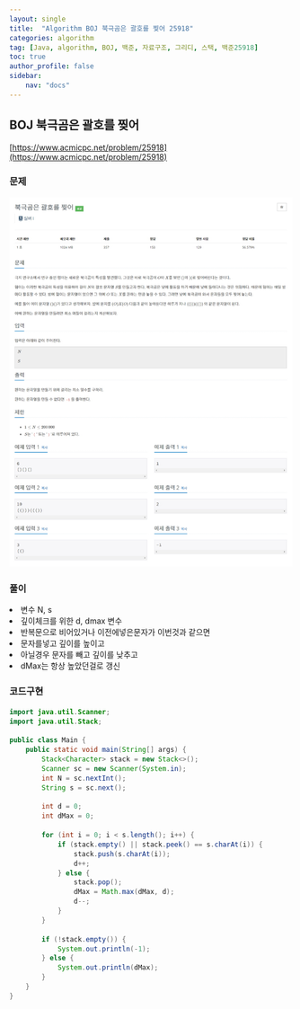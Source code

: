 ```yaml
---
layout: single
title:  "Algorithm BOJ 북극곰은 괄호를 찢어 25918"
categories: algorithm
tag: [Java, algorithm, BOJ, 백준, 자료구조, 그리디, 스택, 백준25918]
toc: true
author_profile: false
sidebar:
    nav: "docs"
---
```

## BOJ 북극곰은 괄호를 찢어
[https://www.acmicpc.net/problem/25918](https://www.acmicpc.net/problem/25918)

### 문제
![북극곰은 괄호를 찢어](/assets/img/BOJ25918.jpg)

### 풀이
<li>변수 N, s</li>
<li>깊이체크를 위한 d, dmax 변수</li>
<li>반복문으로 비어있거나 이전에넣은문자가 이번것과 같으면</li>
<li>문자를넣고 깊이를 높이고</li>
<li>아닐경우 문자를 빼고 깊이를 낮추고</li>
<li>dMax는 항상 높았던걸로 갱신</li>

### 코드구현
```java
import java.util.Scanner;
import java.util.Stack;

public class Main {
    public static void main(String[] args) {
        Stack<Character> stack = new Stack<>();
        Scanner sc = new Scanner(System.in);
        int N = sc.nextInt();
        String s = sc.next();

        int d = 0;
        int dMax = 0;

        for (int i = 0; i < s.length(); i++) {
            if (stack.empty() || stack.peek() == s.charAt(i)) {
                stack.push(s.charAt(i));
                d++;
            } else {
                stack.pop();
                dMax = Math.max(dMax, d);
                d--;
            }
        }

        if (!stack.empty()) {
            System.out.println(-1);
        } else {
            System.out.println(dMax);
        }
    }
}
```
